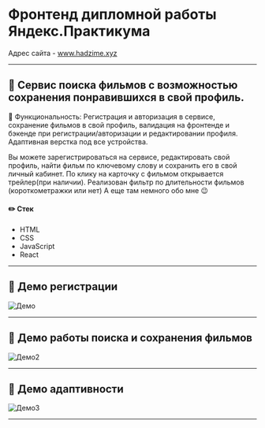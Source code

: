 # Фронтенд дипломной работы Яндекс.Практикума

Адрес сайта - www.hadzime.xyz

---

## :movie_camera: Сервис поиска фильмов с возможностью сохранения понравившихся в свой профиль.

:wrench: Функциональность: Регистрация и авторизация в сервисе, сохранение фильмов в свой 
профиль, валидация на фронтенде и бэкенде при регистрации/авторизации и 
редактировании профиля. Адаптивная верстка под все устройства.

Вы можете зарегистрироваться на сервисе, редактировать свой профиль, найти фильм по ключевому слову и сохранить его в свой личный кабинет. По клику на карточку с фильмом открывается трейлер(при наличии).
Реализован фильтр по длительности фильмов (короткометражки или нет)
А еще там немного обо мне :wink:

#### :pencil2: Стек

- HTML
- CSS
- JavaScript
- React
---
## :scroll: Демо регистрации
![Демо](http://g.recordit.co/tXFTVqAb2S.gif "Демо")

---
## :scroll: Демо работы поиска и сохранения фильмов
![Демо2](http://g.recordit.co/YqcpBzhDqz.gif "Демо2")

---
## :scroll: Демо адаптивности
![Демо3](http://g.recordit.co/z722OfzzHn.gif "Демо3")

---

